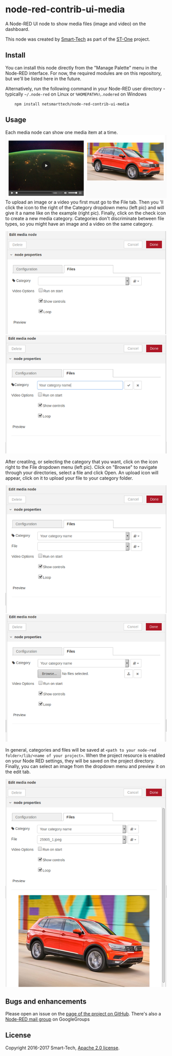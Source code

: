 node-red-contrib-ui-media
=====================
A Node-RED UI node to show media files (image and video) on the dashboard.

This node was created by [Smart-Tech](https://netsmarttech.com) as part of the [ST-One](https://netsmarttech.com/page/st-one) project.

Install
-----------

You can install this node directly from the "Manage Palette" menu in the Node-RED interface. For now, the required modules are on this repository, but we'll be listed here
in the future.

Alternatively, run the following command in your Node-RED user directory - typically `~/.node-red` on Linux or `%HOMEPATH%\.nodered` on Windows

        npm install netsmarttech/node-red-contrib-ui-media

Usage
-----------

Each media node can show one media item at a time.
![](/images/example_pic.png)
To upload an image or a video you first must go to the File tab. Then you 'll click the icon to the right of the Category dropdown menu (left pic) and  will give it a name like on the example (right pic). Finally, click on the check icon to create a new media category. Categories don't discriminate between file types, so you might have an image and a video on the same category.


![](/images/example_create_category_1.png)
![](/images/example_create_category_2.png)

After creatilng, or selecting the category that you want, click on the icon right to the File dropdown menu (left pic). Click on "Browse" to navigate through your directories, select a file and click Open. An upload icon will appear, click on it to upload your file to your category folder.

![](/images/example_create_category_3.png)
![](/images/example_create_category_4.png)

In general, categories and files will be saved at `<path to your node-red folder>/lib/<name of your project>`. When the project resource is enabled on your Node RED settings, they will be saved on the project directory. Finally, you can select an image from the dropdown menu and preview it on the edit tab.

![](/images/example_create_category_5.png)

Bugs and enhancements
-----------

Please open an issue on the [page of the project on GitHub](https://github.com/netsmarttech/node-red-contrib-s7). There's also a [Node-RED mail group](https://groups.google.com/forum/#!forum/node-red) on GoogleGroups

License
-----------
Copyright 2016-2017 Smart-Tech, [Apache 2.0 license](LICENSE).
